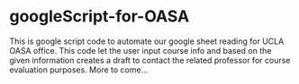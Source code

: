 # googleScript-for-OASA
This is google script code to automate our google sheet reading for UCLA OASA office.
This code let the user input course info and based on the given information creates a draft to contact the related professor for course evaluation purposes. More to come...
